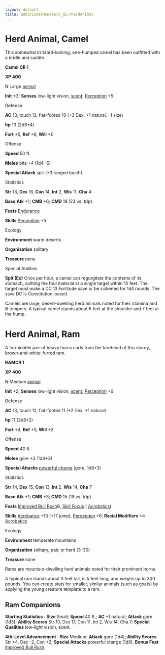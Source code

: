 ```yaml
---
layout: default
title: additionalMonsters_dir/herdAnimal
---
```

# Herd Animal, Camel 

This somewhat irritated-looking, one-humped camel has been outfitted with a bridle and saddle.

**Camel CR 1**

**XP 400**

N Large [animal](../monsters_dir/creatureTypes#_animal)

**Init** +3; **Senses** low-light vision, [scent](../monsters_dir/universalMonsterRules#_scent); [Perception](../additionalMonsters_dir/../skills_dir/perception#_perception) +5

Defense

**AC** 13, touch 12, flat-footed 10 (+3 Dex, +1 natural, –1 size)

**hp** 13 (2d8+4)

**Fort** +5, **Ref** +6, **Will** +0

Offense

**Speed** 50 ft.

**Melee** bite +4 (1d4+6)

**Special Attack** spit (+3 ranged touch)

Statistics

**Str** 18, **Dex** 16, **Con** 14, **Int** 2, **Wis** 11, **Cha** 4

**Base Atk** +1; **CMB** +6; **CMD** 19 (23 vs. trip)

**Feats** [Endurance](../additionalMonsters_dir/../feats#_endurance)

**Skills** [Perception](../additionalMonsters_dir/../skills_dir/perception#_perception) +5

Ecology

**Environment** warm deserts

**Organization** solitary

**Treasure** none

Special Abilities

**Spit (Ex)** Once per hour, a camel can regurgitate the contents of its stomach, spitting the foul material at a single target within 10 feet. The target must make a DC 13 Fortitude save or be sickened for 1d4 rounds. The save DC is Constitution-based.

Camels are large, desert-dwelling herd animals noted for their stamina and ill tempers. A typical camel stands about 6 feet at the shoulder and 7 feet at the hump.

# Herd Animal, Ram

A formidable pair of heavy horns curls from the forehead of this sturdy, brown-and-white-furred ram.

**RAMCR 1**

**XP 400**

N Medium [animal](../monsters_dir/creatureTypes#_animal)

**Init** +2; **Senses** low-light vision, [scent](../monsters_dir/universalMonsterRules#_scent); [Perception](../additionalMonsters_dir/../skills_dir/perception#_perception) +6

Defense

**AC** 13, touch 12, flat-footed 11 (+2 Dex, +1 natural)

**hp** 11 (2d8+2)

**Fort** +4, **Ref** +5, **Will** +2

Offense

**Speed** 40 ft.

**Melee** gore +3 (1d4+3)

**Special Attacks** [powerful charge](../monsters_dir/universalMonsterRules#_powerful-charge) (gore, 1d8+3)

Statistics

**Str** 14, **Dex** 15, **Con** 13, **Int** 2, **Wis** 14, **Cha** 7

**Base Atk** +1; **CMB** +3; **CMD** 15 (19 vs. trip)

**Feats** [Improved Bull Rush](../additionalMonsters_dir/../feats#_improved-bull-rush)B, [Skill Focus](../additionalMonsters_dir/../feats#_skill-focus) ( [Acrobatics](../additionalMonsters_dir/../skills_dir/acrobatics#_acrobatics))

**Skills** [Acrobatics](../additionalMonsters_dir/../skills_dir/acrobatics#_acrobatics) +13 (+17 jump), [Perception](../additionalMonsters_dir/../skills_dir/perception#_perception) +6; **Racial Modifiers** +4 [Acrobatics](../additionalMonsters_dir/../skills_dir/acrobatics#_acrobatics)

Ecology

**Environment** temperate mountains

**Organization** solitary, pair, or herd (3–30)

**Treasure** none

Rams are mountain-dwelling herd animals noted for their prominent horns.

A typical ram stands about 3 feet tall, is 5 feet long, and weighs up to 300 pounds. You can create stats for smaller, similar animals (such as goats) by applying the young creature template to a ram.

## Ram Companions

**Starting Statistics** : **Size** Small; **Speed** 40 ft.; **AC** +1 natural; **Attack** gore (1d3); **Ability Scores** Str 10, Dex 17, Con 11, Int 2, Wis 14, Cha 7; **Special Qualities** low-light vision, scent.

**4th-Level Advancement** : **Size** Medium; **Attack** gore (1d4); **Ability Scores** Str +4, Dex –2, Con +2; **Special Attacks** powerful charge (1d8); **Bonus Feat** [Improved Bull Rush](../additionalMonsters_dir/../feats#_improved-bull-rush).

